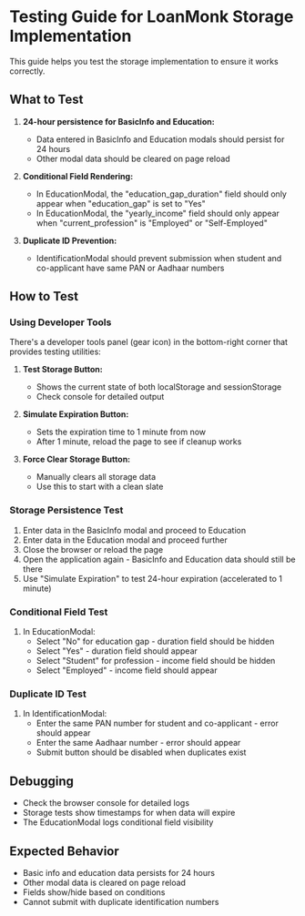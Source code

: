 # Testing Guide for LoanMonk Storage Implementation

This guide helps you test the storage implementation to ensure it works correctly.

## What to Test

1. **24-hour persistence for BasicInfo and Education:**
   - Data entered in BasicInfo and Education modals should persist for 24 hours
   - Other modal data should be cleared on page reload

2. **Conditional Field Rendering:**
   - In EducationModal, the "education_gap_duration" field should only appear when "education_gap" is set to "Yes"
   - In EducationModal, the "yearly_income" field should only appear when "current_profession" is "Employed" or "Self-Employed"

3. **Duplicate ID Prevention:**
   - IdentificationModal should prevent submission when student and co-applicant have same PAN or Aadhaar numbers

## How to Test

### Using Developer Tools

There's a developer tools panel (gear icon) in the bottom-right corner that provides testing utilities:

1. **Test Storage Button:**
   - Shows the current state of both localStorage and sessionStorage
   - Check console for detailed output

2. **Simulate Expiration Button:**
   - Sets the expiration time to 1 minute from now
   - After 1 minute, reload the page to see if cleanup works

3. **Force Clear Storage Button:**
   - Manually clears all storage data
   - Use this to start with a clean slate

### Storage Persistence Test

1. Enter data in the BasicInfo modal and proceed to Education
2. Enter data in the Education modal and proceed further
3. Close the browser or reload the page
4. Open the application again - BasicInfo and Education data should still be there
5. Use "Simulate Expiration" to test 24-hour expiration (accelerated to 1 minute)

### Conditional Field Test

1. In EducationModal:
   - Select "No" for education gap - duration field should be hidden
   - Select "Yes" - duration field should appear
   - Select "Student" for profession - income field should be hidden
   - Select "Employed" - income field should appear

### Duplicate ID Test

1. In IdentificationModal:
   - Enter the same PAN number for student and co-applicant - error should appear
   - Enter the same Aadhaar number - error should appear
   - Submit button should be disabled when duplicates exist

## Debugging

- Check the browser console for detailed logs
- Storage tests show timestamps for when data will expire
- The EducationModal logs conditional field visibility

## Expected Behavior

- Basic info and education data persists for 24 hours
- Other modal data is cleared on page reload
- Fields show/hide based on conditions
- Cannot submit with duplicate identification numbers
